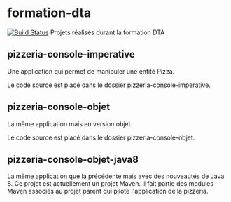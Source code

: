 # formation-dta
[![Build Status](http://ns377570.ip-5-196-89.eu:8080/job/Kevin%20Mokili%20-%20Pizzeria-build/badge/icon)](http://ns377570.ip-5-196-89.eu:8080/job/Kevin%20Mokili%20-%20Pizzeria-build/)
Projets réalisés durant la formation DTA

## pizzeria-console-imperative
Une application qui permet de manipuler une entité Pizza.

Le code source est placé dans le dossier pizzeria-console-imperative.

## pizzeria-console-objet
La même application mais en version objet.

Le code source est placé dans le dossier pizzeria-console-objet.

## pizzeria-console-objet-java8
La même application que la précédente mais avec des nouveautés de Java 8.
Ce projet est actuellement un projet Maven.
Il fait partie des modules Maven associés au projet parent qui pilote l'application de la pizzeria.

